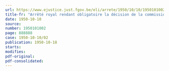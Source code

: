```yaml
---
url: https://www.ejustice.just.fgov.be/eli/arrete/1950/10/10/1950101002/justel
title-fr: "Arrêté royal rendant obligatoire la décision de la commission paritaire nationale de l'industrie de la construction en date du 1er juin 1950"
date: 1950-10-10
source:
number: 1950101002
page: 888888
case: 1950-10-10/02
publication: 1950-10-18
starts:
modifies:
pdf-original:
pdf-consolidated:
---
```


